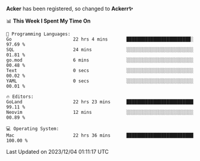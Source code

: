 **Acker** has been registered, so changed to **Ackerr✨**

<!--START_SECTION:waka-->
📊 **This Week I Spent My Time On** 

```text
💬 Programming Languages: 
Go                       22 hrs 4 mins       ████████████████████████░   97.69 % 
SQL                      24 mins             ░░░░░░░░░░░░░░░░░░░░░░░░░   01.81 % 
go.mod                   6 mins              ░░░░░░░░░░░░░░░░░░░░░░░░░   00.48 % 
Text                     0 secs              ░░░░░░░░░░░░░░░░░░░░░░░░░   00.02 % 
YAML                     0 secs              ░░░░░░░░░░░░░░░░░░░░░░░░░   00.01 % 

🔥 Editors: 
GoLand                   22 hrs 23 mins      █████████████████████████   99.11 % 
Neovim                   12 mins             ░░░░░░░░░░░░░░░░░░░░░░░░░   00.89 % 

💻 Operating System: 
Mac                      22 hrs 36 mins      █████████████████████████   100.00 % 
```


 Last Updated on 2023/12/04 01:11:17 UTC
<!--END_SECTION:waka-->
